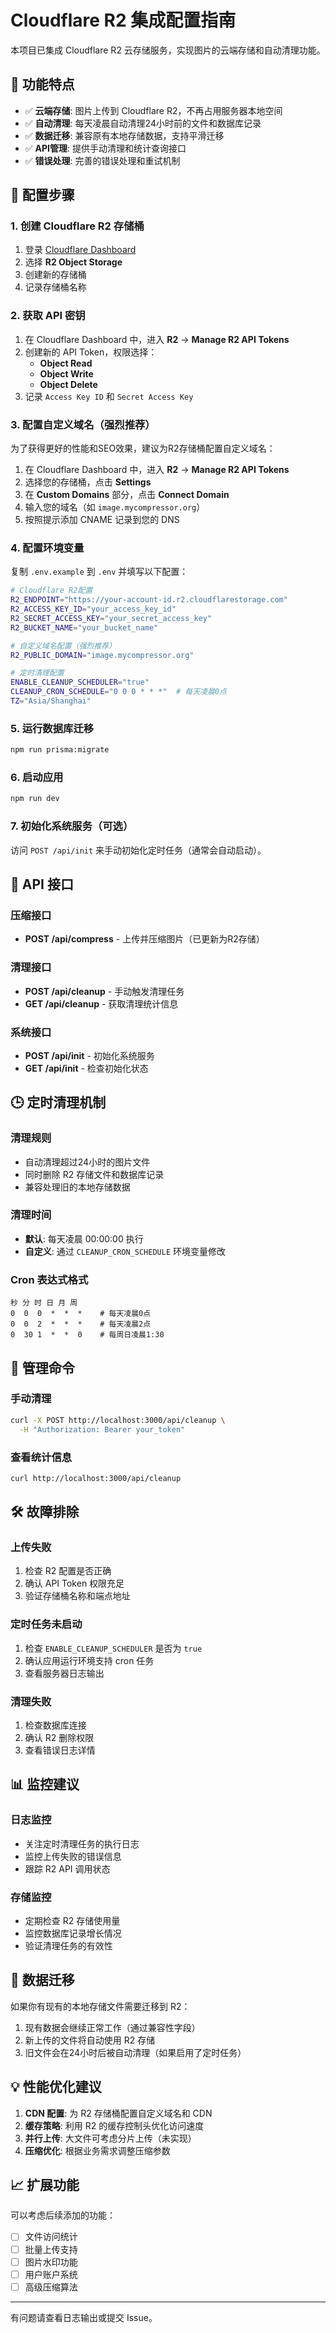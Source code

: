 # Cloudflare R2 集成配置指南

本项目已集成 Cloudflare R2 云存储服务，实现图片的云端存储和自动清理功能。

## 🚀 功能特点

- ✅ **云端存储**: 图片上传到 Cloudflare R2，不再占用服务器本地空间
- ✅ **自动清理**: 每天凌晨自动清理24小时前的文件和数据库记录
- ✅ **数据迁移**: 兼容原有本地存储数据，支持平滑迁移
- ✅ **API管理**: 提供手动清理和统计查询接口
- ✅ **错误处理**: 完善的错误处理和重试机制

## 📝 配置步骤

### 1. 创建 Cloudflare R2 存储桶

1. 登录 [Cloudflare Dashboard](https://dash.cloudflare.com/)
2. 选择 **R2 Object Storage**
3. 创建新的存储桶
4. 记录存储桶名称

### 2. 获取 API 密钥

1. 在 Cloudflare Dashboard 中，进入 **R2** → **Manage R2 API Tokens**
2. 创建新的 API Token，权限选择：
   - **Object Read**
   - **Object Write** 
   - **Object Delete**
3. 记录 `Access Key ID` 和 `Secret Access Key`

### 3. 配置自定义域名（强烈推荐）

为了获得更好的性能和SEO效果，建议为R2存储桶配置自定义域名：

1. 在 Cloudflare Dashboard 中，进入 **R2** → **Manage R2 API Tokens**
2. 选择您的存储桶，点击 **Settings**
3. 在 **Custom Domains** 部分，点击 **Connect Domain**
4. 输入您的域名（如 `image.mycompressor.org`）
5. 按照提示添加 CNAME 记录到您的 DNS

### 4. 配置环境变量

复制 `.env.example` 到 `.env` 并填写以下配置：

```bash
# Cloudflare R2配置
R2_ENDPOINT="https://your-account-id.r2.cloudflarestorage.com"
R2_ACCESS_KEY_ID="your_access_key_id"
R2_SECRET_ACCESS_KEY="your_secret_access_key" 
R2_BUCKET_NAME="your_bucket_name"

# 自定义域名配置（强烈推荐）
R2_PUBLIC_DOMAIN="image.mycompressor.org"

# 定时清理配置
ENABLE_CLEANUP_SCHEDULER="true"
CLEANUP_CRON_SCHEDULE="0 0 0 * * *"  # 每天凌晨0点
TZ="Asia/Shanghai"
```

### 5. 运行数据库迁移

```bash
npm run prisma:migrate
```

### 6. 启动应用

```bash
npm run dev
```

### 7. 初始化系统服务（可选）

访问 `POST /api/init` 来手动初始化定时任务（通常会自动启动）。

## 📡 API 接口

### 压缩接口
- **POST /api/compress** - 上传并压缩图片（已更新为R2存储）

### 清理接口  
- **POST /api/cleanup** - 手动触发清理任务
- **GET /api/cleanup** - 获取清理统计信息

### 系统接口
- **POST /api/init** - 初始化系统服务
- **GET /api/init** - 检查初始化状态

## 🕒 定时清理机制

### 清理规则
- 自动清理超过24小时的图片文件
- 同时删除 R2 存储文件和数据库记录
- 兼容处理旧的本地存储数据

### 清理时间
- **默认**: 每天凌晨 00:00:00 执行
- **自定义**: 通过 `CLEANUP_CRON_SCHEDULE` 环境变量修改

### Cron 表达式格式
```
秒 分 时 日 月 周
0  0  0  *  *  *    # 每天凌晨0点
0  0  2  *  *  *    # 每天凌晨2点
0  30 1  *  *  0    # 每周日凌晨1:30
```

## 🔧 管理命令

### 手动清理
```bash
curl -X POST http://localhost:3000/api/cleanup \
  -H "Authorization: Bearer your_token"
```

### 查看统计信息
```bash  
curl http://localhost:3000/api/cleanup
```

## 🛠️ 故障排除

### 上传失败
1. 检查 R2 配置是否正确
2. 确认 API Token 权限充足
3. 验证存储桶名称和端点地址

### 定时任务未启动
1. 检查 `ENABLE_CLEANUP_SCHEDULER` 是否为 `true`
2. 确认应用运行环境支持 cron 任务
3. 查看服务器日志输出

### 清理失败
1. 检查数据库连接
2. 确认 R2 删除权限
3. 查看错误日志详情

## 📊 监控建议

### 日志监控
- 关注定时清理任务的执行日志
- 监控上传失败的错误信息
- 跟踪 R2 API 调用状态

### 存储监控
- 定期检查 R2 存储使用量
- 监控数据库记录增长情况
- 验证清理任务的有效性

## 🔄 数据迁移

如果你有现有的本地存储文件需要迁移到 R2：

1. 现有数据会继续正常工作（通过兼容性字段）
2. 新上传的文件将自动使用 R2 存储
3. 旧文件会在24小时后被自动清理（如果启用了定时任务）

## 💡 性能优化建议

1. **CDN 配置**: 为 R2 存储桶配置自定义域名和 CDN
2. **缓存策略**: 利用 R2 的缓存控制头优化访问速度  
3. **并行上传**: 大文件可考虑分片上传（未实现）
4. **压缩优化**: 根据业务需求调整压缩参数

## 📈 扩展功能

可以考虑后续添加的功能：
- [ ] 文件访问统计
- [ ] 批量上传支持
- [ ] 图片水印功能
- [ ] 用户账户系统
- [ ] 高级压缩算法

---

有问题请查看日志输出或提交 Issue。